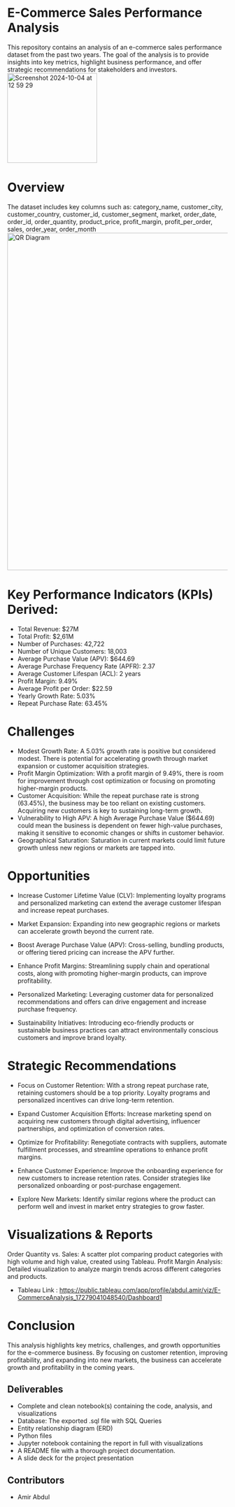 # E-Commerce Sales Performance Analysis


This repository contains an analysis of an e-commerce sales performance dataset from the past two years. The goal of the analysis is to provide insights into key metrics, highlight business performance, and offer strategic recommendations for stakeholders and investors.
<img width="205" alt="Screenshot 2024-10-04 at 12 59 29" src="https://github.com/user-attachments/assets/17580673-bd04-4fe1-af2b-849863789469">

# Overview #
The dataset includes key columns such as:
category_name,
customer_city,
customer_country,
customer_id,
customer_segment,
market,
order_date,
order_id,
order_quantity,
product_price,
profit_margin,
profit_per_order,
sales,
order_year,
order_month
<img width="771" alt="QR Diagram" src="https://github.com/user-attachments/assets/cb74a898-1d69-4f96-91c4-8ac84aaac018">


# Key Performance Indicators (KPIs) Derived: #
- Total Revenue: $27M
- Total Profit: $2,61M
- Number of Purchases: 42,722
- Number of Unique Customers: 18,003
- Average Purchase Value (APV): $644.69
- Average Purchase Frequency Rate (APFR): 2.37
- Average Customer Lifespan (ACL): 2 years
- Profit Margin: 9.49%
- Average Profit per Order: $22.59
- Yearly Growth Rate: 5.03%
- Repeat Purchase Rate: 63.45%

# Challenges #
- Modest Growth Rate: A 5.03% growth rate is positive but considered modest. There is potential for accelerating growth through market expansion or customer acquisition strategies.
- Profit Margin Optimization: With a profit margin of 9.49%, there is room for improvement through cost optimization or focusing on promoting higher-margin products.
- Customer Acquisition: While the repeat purchase rate is strong (63.45%), the business may be too reliant on existing customers. Acquiring new customers is key to sustaining long-term growth.
- Vulnerability to High APV: A high Average Purchase Value ($644.69) could mean the business is dependent on fewer high-value purchases, making it sensitive to economic changes or shifts in customer behavior.
- Geographical Saturation: Saturation in current markets could limit future growth unless new regions or markets are tapped into.

# Opportunities #
- Increase Customer Lifetime Value (CLV): Implementing loyalty programs and personalized marketing can extend the average customer lifespan and increase repeat purchases.

- Market Expansion: Expanding into new geographic regions or markets can accelerate growth beyond the current rate.

- Boost Average Purchase Value (APV): Cross-selling, bundling products, or offering tiered pricing can increase the APV further.

- Enhance Profit Margins: Streamlining supply chain and operational costs, along with promoting higher-margin products, can improve profitability.

- Personalized Marketing: Leveraging customer data for personalized recommendations and offers can drive engagement and increase purchase frequency.

- Sustainability Initiatives: Introducing eco-friendly products or sustainable business practices can attract environmentally conscious customers and improve brand loyalty.

# Strategic Recommendations #
- Focus on Customer Retention: With a strong repeat purchase rate, retaining customers should be a top priority. Loyalty programs and personalized incentives can drive long-term retention.

- Expand Customer Acquisition Efforts: Increase marketing spend on acquiring new customers through digital advertising, influencer partnerships, and optimization of conversion rates.

- Optimize for Profitability: Renegotiate contracts with suppliers, automate fulfillment processes, and streamline operations to enhance profit margins.

- Enhance Customer Experience: Improve the onboarding experience for new customers to increase retention rates. Consider strategies like personalized onboarding or post-purchase engagement.

- Explore New Markets: Identify similar regions where the product can perform well and invest in market entry strategies to grow faster.

# Visualizations & Reports #
Order Quantity vs. Sales: A scatter plot comparing product categories with high volume and high value, created using Tableau.
Profit Margin Analysis: Detailed visualization to analyze margin trends across different categories and products.
- Tableau Link : https://public.tableau.com/app/profile/abdul.amir/viz/E-CommerceAnalysis_17279041048540/Dashboard1 

# Conclusion #
This analysis highlights key metrics, challenges, and growth opportunities for the e-commerce business. By focusing on customer retention, improving profitability, and expanding into new markets, the business can accelerate growth and profitability in the coming years.


## Deliverables
- Complete and clean notebook(s) containing the code, analysis, and visualizations
- Database: The exported .sql file with SQL Queries
- Entity relationship diagram (ERD)
- Python files
- Jupyter notebook containing the report in full with visualizations
- A README file with a thorough project documentation.
- A slide deck for the project presentation


## Contributors
- Amir Abdul

